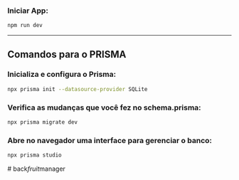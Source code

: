 ### Iniciar App:
```bash
npm run dev
```
________

## Comandos para o PRISMA

### Inicializa e configura o Prisma:
```bash
npx prisma init --datasource-provider SQLite
```

### Verifica as mudanças que você fez no schema.prisma:
```bash
npx prisma migrate dev
```

### Abre no navegador uma interface para gerenciar o banco:
```bash
npx prisma studio
```
#   b a c k _ f r u i t _ m a n a g e r 
 
 
